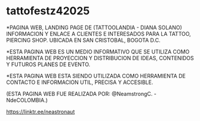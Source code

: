 # tattofestz42025

*PAGINA WEB, LANDING PAGE DE (TATTOOLANDIA - DIANA SOLANO) 
INFORMACION Y ENLACE A CLIENTES E INTERESADOS PARA LA TATTOO, PIERCING SHOP. UBICADA EN SAN CRISTOBAL, BOGOTA D.C.

*ESTA PAGINA WEB ES UN MEDIO INFORMATIVO QUE SE UTILIZA COMO HERRAMIENTA DE PROYECCION Y DISTRIBUCION DE IDEAS, CONTENIDOS Y FUTUROS PLANES DE EVENTO.

*ESTA PAGINA WEB ESTA SIENDO UTILIZADA COMO HERRAMIENTA DE CONTACTO E INFORMACION UTIL, PRECISA Y ACCESIBLE.

(ESTA PAGINA WEB FUE REALIZADA POR: @NeamstrongC. - NdeCOLOMBIA.)

https://linktr.ee/neastronaut
